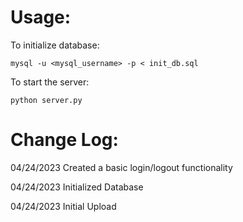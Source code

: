 # Usage:

To initialize database:
```
mysql -u <mysql_username> -p < init_db.sql
```

To start the server:
```
python server.py
```

# Change Log:

04/24/2023 Created a basic login/logout functionality

04/24/2023 Initialized Database

04/24/2023 Initial Upload